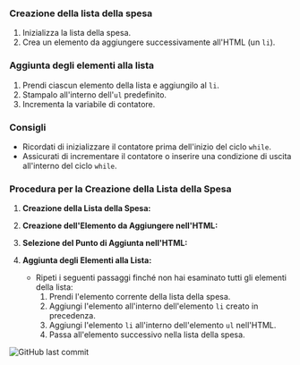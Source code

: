 ### Creazione della lista della spesa
1. Inizializza la lista della spesa.
2. Crea un elemento da aggiungere successivamente all'HTML (un `li`).

### Aggiunta degli elementi alla lista
1. Prendi ciascun elemento della lista e aggiungilo al `li`.
2. Stampalo all'interno dell'`ul` predefinito.
3. Incrementa la variabile di contatore.

### Consigli
- Ricordati di inizializzare il contatore prima dell'inizio del ciclo `while`.
- Assicurati di incrementare il contatore o inserire una condizione di uscita all'interno del ciclo `while`.


### Procedura per la Creazione della Lista della Spesa

1. **Creazione della Lista della Spesa:**

2. **Creazione dell'Elemento da Aggiungere nell'HTML:**

3. **Selezione del Punto di Aggiunta nell'HTML:**

4. **Aggiunta degli Elementi alla Lista:**
   - Ripeti i seguenti passaggi finché non hai esaminato tutti gli elementi della lista:
     1. Prendi l'elemento corrente della lista della spesa.
     2. Aggiungi l'elemento all'interno dell'elemento `li` creato in precedenza.
     3. Aggiungi l'elemento `li` all'interno dell'elemento `ul` nell'HTML.
     4. Passa all'elemento successivo nella lista della spesa.

![GitHub last commit](https://img.shields.io/github/last-commit/CodeYouness/js-lista-spesa)

